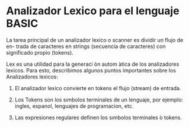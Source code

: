 # Analizador Lexico para el lenguaje BASIC

La tarea principal de un analizador lexico o scanner es dividir un flujo de en-
trada de caracteres en strings (secuencia de caracteres) con significado propio (tokens).

Lex es una utilidad para la generaci ́on autom ́atica de los analizadores lexicos. Para esto, describimos algunos puntos importantes sobre los Analizadores lexicos:

1. El analizador lexico convierte en tokens el flujo (stream) de entrada.

2. Los Tokens son los sımbolos terminales de un lenguaje, por ejemplo: ingles, espanol, lenguajes de programacion, etc.

3. Las expresiones regulares definen los sımbolos terminales  ́o tokens.

